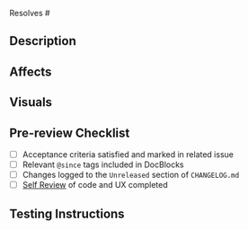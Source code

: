 <!-- Indicate the issue(s) resolved by this PR. -->

Resolves #

## Description

<!-- Summarize the related issue, explain HOW this PR solves the problem, and WHY you made the choices you made. -->

## Affects

<!-- Mention any existing functionality affected by this PR to help inform the reviewer(s). -->

## Visuals

<!-- Include screenshots or video to better communicate your changes. -->

## Pre-review Checklist

<!-- Complete tasks prior to requesting a review. Add to this list, but do not remove the base items. -->

-   [ ] Acceptance criteria satisfied and marked in related issue
-   [ ] Relevant `@since` tags included in DocBlocks
-   [ ] Changes logged to the `Unreleased` section of `CHANGELOG.md`
-   [ ] [Self Review](https://give.gitbook.io/development-manual/devops/github/code-reviews#self-review) of code and UX completed

## Testing Instructions

<!-- Help others test your PR as efficiently as possible. -->
